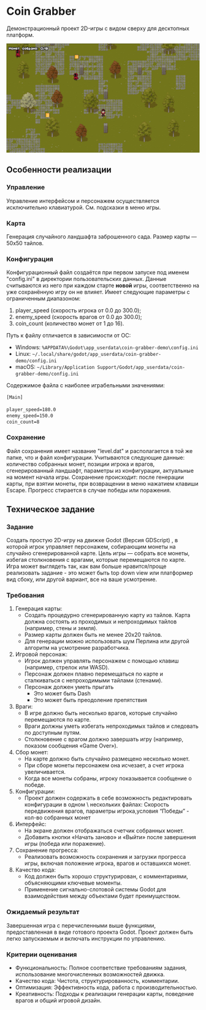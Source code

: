 # Coin Grabber
Демонстрационный проект 2D-игры с видом сверху для десктопных платформ.

![скриншот](preview.png "Скриншот")

## Особенности реализации
### Управление
Управление интерфейсом и персонажем осуществляется исключительно клавиатурой. См. подсказки в меню игры.

### Карта
Генерация случайного ландшафта заброшенного сада. Размер карты — 50x50 тайлов.


### Конфигурация
Конфигурационный файл создаётся при первом запуске под именем "config.ini" в директории пользовательских данных. Данные считываются из него при каждом старте **новой** игры, соответственно на уже сохранённую игру он не влияет. Имеет следующие параметры с ограниченным диапазоном:
1. player_speed (скорость игрока от 0.0 до 300.0);
2. enemy_speed (скорость врагов от 0.0 до 300.0);
3. coin_count (количество монет от 1 до 16).

Путь к файлу отличается в зависимости от ОС:
* Windows: `%APPDATA%\Godot\app_userdata\coin-grabber-demo\config.ini`
* Linux: `~/.local/share/godot/app_userdata/coin-grabber-demo/config.ini`
* macOS: `~/Library/Application Support/Godot/app_userdata/coin-grabber-demo/config.ini`



Содержимое файла с наиболее играбельными значениями:

    [Main]

    player_speed=180.0
    enemy_speed=150.0
    coin_count=8


### Сохранение
Файл сохранения имеет название "level.dat" и располагается в той же папке, что и файл конфигурации. Учитываются следующие данные: количество собранных монет, позиции игрока и врагов, сгенерированный ландшафт, параметры из конфигурации, актуальные на момент начала игры. Сохранение происходит: после генерации карты, при взятии монеты, при возвращении в меню нажатием клавиши Escape. Прогресс стирается в случае победы или поражения.


## Техническое задание

### Задание 
Создать простую 2D-игру на движке Godot (Версия GDScript) , в которой игрок управляет персонажем, собирающим монеты на случайно сгенерированной карте. Цель игры — собрать все монеты, избегая столкновения с врагами, которые перемещаются по карте. Игра может выглядеть так, как вам больше нравится/проще реализовать задание - это может быть top down view или платформер вид сбоку, или другой вариант, все на ваше усмотрение. 

### Требования
1. Генерация карты:
    * Создать процедурно сгенерированную карту из тайлов. Карта должна состоять из проходимых и непроходимых тайлов (например, стены и земля).
    * Размер карты должен быть не менее 20x20 тайлов.
    * Для генерации можно использовать шум Перлина или другой алгоритм на усмотрение разработчика.
2. Игровой персонаж:
    * Игрок должен управлять персонажем с помощью клавиш (например, стрелок или WASD).
    * Персонаж должен плавно перемещаться по карте и сталкиваться с непроходимыми тайлами (стенами).
    * Персонаж должен уметь прыгать
        * Это может быть Dash
        * Это может быть преодоление препятствия
3. Враги:
    * В игре должно быть несколько врагов, которые случайно перемещаются по карте.
    * Враги должны уметь избегать непроходимых тайлов и следовать по доступным путям.
    * Столкновение с врагом должно завершать игру (например, показом сообщения «Game Over»).
4. Сбор монет:
    * На карте должно быть случайно размещено несколько монет.
    * При сборе монеты персонажем она исчезает, а счет игрока увеличивается.
    * Когда все монеты собраны, игроку показывается сообщение о победе.
5. Конфигурации:
    * Проект должен содержать в себе возможность редактировать конфигурации в одном \ нескольких файлах: Скорость передвижения врагов, параметры игрока,условия “Победы” - кол-во собранных монет
6. Интерфейс:
    * На экране должен отображаться счетчик собранных монет.
    * Добавить кнопки «Начать заново» и «Выйти» после завершения игры (победа или поражение).
7. Сохранение прогресса:
    * Реализовать возможность сохранения и загрузки прогресса игры, включая положение игрока, врагов и оставшихся монет.
8. Качество кода:
    * Код должен быть хорошо структурирован, с комментариями, объясняющими ключевые моменты.
    * Применение сигнально-слотовой системы Godot для взаимодействия между объектами будет преимуществом.

### Ожидаемый результат
Завершенная игра с перечисленными выше функциями, предоставленная в виде готового проекта Godot. Проект должен быть легко запускаемым и включать инструкции по управлению.

### Критерии оценивания
* Функциональность: Полное соответствие требованиям задания, использование многочисленных возможностей движка.
* Качество кода: Чистота, структурированность, комментарии.
* Оптимизация: Эффективность кода, работа с производительностью.
* Креативность: Подходы к реализации генерации карты, поведение врагов и общий игровой дизайн.
